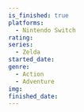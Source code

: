 ```yaml
---
is_finished: true
platforms:
  - Nintendo Switch
rating:
series:
  - Zelda
started_date:
genre:
  - Action
  - Adventure
img:
finished_date:
---
```

